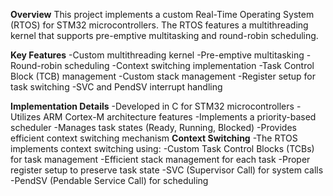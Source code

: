 **Overview**
This project implements a custom Real-Time Operating System (RTOS) for STM32 microcontrollers. The RTOS features a multithreading kernel that supports pre-emptive multitasking and round-robin scheduling.

**Key Features**
  -Custom multithreading kernel
  -Pre-emptive multitasking
  -Round-robin scheduling
  -Context switching implementation
  -Task Control Block (TCB) management
  -Custom stack management
  -Register setup for task switching
  -SVC and PendSV interrupt handling
  
**Implementation Details**
  -Developed in C for STM32 microcontrollers
  -Utilizes ARM Cortex-M architecture features
  -Implements a priority-based scheduler
  -Manages task states (Ready, Running, Blocked)
  -Provides efficient context switching mechanism
**Context Switching**
  -The RTOS implements context switching using:
  -Custom Task Control Blocks (TCBs) for task management
  -Efficient stack management for each task
  -Proper register setup to preserve task state
  -SVC (Supervisor Call) for system calls
  -PendSV (Pendable Service Call) for scheduling
